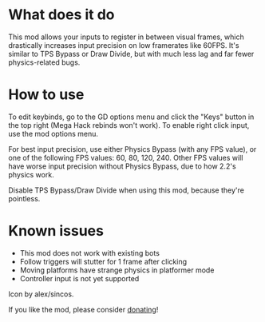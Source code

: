# What does it do

This mod allows your inputs to register in between visual frames, which drastically increases input precision on low framerates like 60FPS.
It's similar to TPS Bypass or Draw Divide, but with much less lag and far fewer physics-related bugs.

# How to use

To edit keybinds, go to the GD options menu and click the "Keys" button in the top right (Mega Hack rebinds won't work).
To enable right click input, use the mod options menu.

For best input precision, use either Physics Bypass (with any FPS value), or one of the following FPS values: 60, 80, 120, 240.
Other FPS values will have worse input precision without Physics Bypass, due to how 2.2's physics work.

Disable TPS Bypass/Draw Divide when using this mod, because they're pointless.

# Known issues

- This mod does not work with existing bots
- Follow triggers will stutter for 1 frame after clicking
- Moving platforms have strange physics in platformer mode
- Controller input is not yet supported

Icon by alex/sincos.

If you like the mod, please consider [donating](https://donate.stripe.com/aEU14Eaw9cgiam4288)!